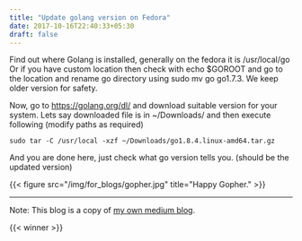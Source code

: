 ```yaml
---
title: "Update golang version on Fedora"
date: 2017-10-16T22:40:33+05:30
draft: false
---
```



Find out where Golang is installed, generally on the fedora it is /usr/local/go Or if you have custom location then check with echo $GOROOT and go to the location and rename go directory using sudo mv go go1.7.3. We keep older version for safety.


Now, go to https://golang.org/dl/ and download suitable version for your system. Lets say downloaded file is in ~/Downloads/ and then execute following (modify paths as required)
```
sudo tar -C /usr/local -xzf ~/Downloads/go1.8.4.linux-amd64.tar.gz
```


And you are done here, just check what go version tells you. (should be the updated version)

{{< figure src="/img/for_blogs/gopher.jpg" title="Happy Gopher." >}}



------
Note: This blog is a copy of [my own medium blog](https://medium.com/@pranavgore09/update-golang-version-on-fedora-da2446240de2).

{{< winner >}}
